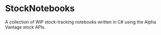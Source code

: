 # StockNotebooks
A collection of WIP stock-tracking notebooks written in C# using the Alpha Vantage stock APIs.
